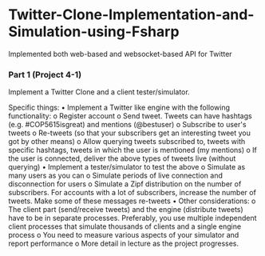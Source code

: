 # Twitter-Clone-Implementation-and-Simulation-using-Fsharp
Implemented both web-based and websocket-based API for Twitter

### Part 1 (Project 4-1)
Implement a Twitter Clone and a client tester/simulator.

Specific things: 
•	 Implement a Twitter like engine with the following functionality:
  o	Register account
  o	Send tweet. Tweets can have hashtags (e.g. #COP5615isgreat) and mentions (@bestuser)
  o	Subscribe to user's tweets
  o	Re-tweets (so that your subscribers get an interesting tweet you got by other means)
  o	Allow querying tweets subscribed to, tweets with specific hashtags, tweets in which the user is mentioned (my mentions)
  o	If the user is connected, deliver the above types of tweets live (without querying)
•	Implement a tester/simulator to test the above
  o	Simulate as many users as you can
  o	Simulate periods of live connection and disconnection for users
  o	Simulate a Zipf distribution on the number of subscribers. For accounts with a lot of subscribers, increase the number of tweets. Make some of these messages re-tweets
•	Other considerations:
  o	The client part (send/receive tweets) and the engine (distribute tweets) have to be in separate processes. Preferably, you use multiple independent client processes that     simulate thousands of clients and a single engine process
  o	You need to measure various aspects of your simulator and report performance 
  o	More detail in lecture as the project progresses.
